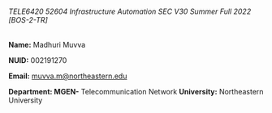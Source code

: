 ######  TELE6420 52604 Infrastructure Automation SEC V30 Summer Full 2022 [BOS-2-TR]
**Name:** Madhuri Muvva

  
**NUID:** 002191270  


**Email:** muvva.m@northeastern.edu  


**Department: MGEN-** Telecommunication Network **University:** Northeastern University  











